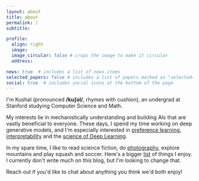 ```yaml
---
layout: about
title: about
permalink: /
subtitle:  

profile:
  align: right
  image:  
  image_circular: false # crops the image to make it circular
  address: 

news: true  # includes a list of news items
selected_papers: false # includes a list of papers marked as "selected={true}"
social: true  # includes social icons at the bottom of the page
---
```


I'm Kushal (pronounced **/kʊʃəl/**, rhymes with cushion), an undergrad at Stanford studying Computer Science and Math. 

My interests lie in mechanistically understanding and building AIs that are vastly beneficial to everyone. These days, I spend my time working on deep generative models, and I'm especially interested in [preference learning](https://openai.com/research/learning-from-human-preferences), [interpretability](https://arxiv.org/abs/2312.03096) and the [science of Deep Learning](https://arxiv.org/abs/2402.16991). 

In my spare time, I like to read science fiction, do [photography](https://kushalthaman.tumblr.com/), explore mountains and play squash and soccer. Here's a bigger [list]() of things I enjoy. I currently don't write much on this blog, but I'm looking to change that. 

Reach out if you'd like to chat about anything you think we'd both enjoy! 


